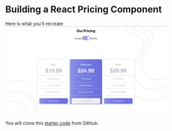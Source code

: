 # Building a React Pricing Component

Here is what you'll recreate
![](./public/images/Screenshot.png)

You will clone this [starter code](https://github.com/MyNameIsJohnson/pricing-component) from GitHub.
